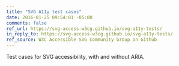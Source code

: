 ```yaml
---
title: "SVG A11y test cases"
date: 2016-01-25 09:54:01 -05:00
comments: false
ref_url: https://svg-access-w3cg.github.io/svg-a11y-tests/
in_reply_to: https://svg-access-w3cg.github.io/svg-a11y-tests/
ref_source: W3C Accessible SVG Community Group on Github
---
```


Test cases for SVG accessibility, with and without ARIA.
